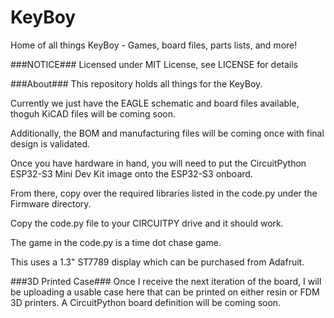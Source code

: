 # KeyBoy
Home of all things KeyBoy - Games, board files, parts lists, and more!

###NOTICE###
Licensed under MIT License, see LICENSE for details

###About###
This repository holds all things for the KeyBoy. 

Currently we just have the EAGLE schematic and board files available, thoguh KiCAD files will be coming soon.

Additionally, the BOM and manufacturing files will be coming once with final design is validated.

Once you have hardware in hand, you will need to put the CircuitPython ESP32-S3 Mini Dev Kit image onto the ESP32-S3 onboard.

From there, copy over the required libraries listed in the code.py under the Firmware directory.

Copy the code.py file to your CIRCUITPY drive and it should work.

The game in the code.py is a time dot chase game.

This uses a 1.3" ST7789 display which can be purchased from Adafruit.

###3D Printed Case###
Once I receive the next iteration of the board, I will be uploading a usable case here that can be printed on either resin or FDM 3D printers.
A CircuitPython board definition will be coming soon.
